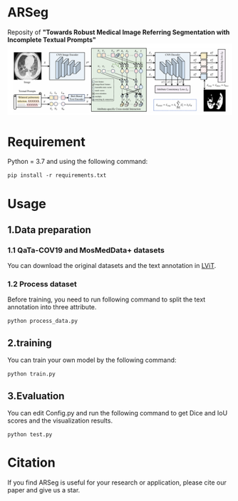 # ARSeg
Reposity of **"Towards Robust Medical Image Referring Segmentation with Incomplete Textual Prompts"**
![image](https://github.com/w7jie/ARSeg/blob/main/img/ARSeg.png)

# Requirement
Python = 3.7 and using the following command:
```
pip install -r requirements.txt
```
# Usage
## 1.Data preparation
### 1.1 QaTa-COV19 and MosMedData+ datasets
You can download the original datasets and the text annotation in [LViT](https://github.com/HUANGLIZI/LViT).
### 1.2 Process dataset
Before training, you need to run following command to split the text annotation into three attribute.
```
python process_data.py
```
## 2.training
You can train your own model by the following command:
```
python train.py
```
## 3.Evaluation
You can edit Config.py and run the following command to get Dice and IoU scores and the visualization results.
```
python test.py
```
# Citation
If you find ARSeg is useful for your research or application, please cite our paper and give us a star.
```
```
